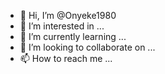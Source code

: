 - 👋 Hi, I’m @Onyeke1980
- 👀 I’m interested in ...
- 🌱 I’m currently learning ...
- 💞️ I’m looking to collaborate on ...
- 📫 How to reach me ...

<!---
Onyeke1980/Onyeke1980 is a ✨ special ✨ repository because its `README.md` (this file) appears on your GitHub profile.
You can click the Preview link to take a looking; at your changes.
--->
